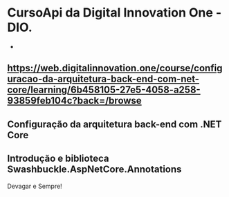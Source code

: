 # CursoApi da Digital Innovation One - DIO.
-
https://web.digitalinnovation.one/course/configuracao-da-arquitetura-back-end-com-net-core/learning/6b458105-27e5-4058-a258-93859feb104c?back=/browse
-
Configuração da arquitetura back-end com .NET Core
-
Introdução e biblioteca Swashbuckle.AspNetCore.Annotations
-
Devagar e Sempre!
